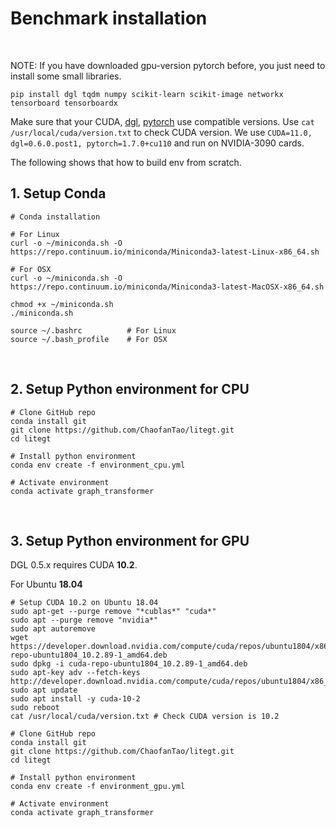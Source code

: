 # Benchmark installation



<br>

NOTE: If you have downloaded gpu-version pytorch before, you just need to install some small libraries.
```
pip install dgl tqdm numpy scikit-learn scikit-image networkx tensorboard tensorboardx
```
Make sure that your CUDA, [dgl](https://www.dgl.ai/pages/start.html), [pytorch](https://pytorch.org/) use compatible versions. Use ```cat /usr/local/cuda/version.txt``` to check CUDA version. We use ```CUDA=11.0, dgl=0.6.0.post1, pytorch=1.7.0+cu110``` and run on NVIDIA-3090 cards.


The following shows that how to build env from scratch.
## 1. Setup Conda

```
# Conda installation

# For Linux
curl -o ~/miniconda.sh -O https://repo.continuum.io/miniconda/Miniconda3-latest-Linux-x86_64.sh

# For OSX
curl -o ~/miniconda.sh -O https://repo.continuum.io/miniconda/Miniconda3-latest-MacOSX-x86_64.sh

chmod +x ~/miniconda.sh    
./miniconda.sh  

source ~/.bashrc          # For Linux
source ~/.bash_profile    # For OSX
```


<br>

## 2. Setup Python environment for CPU

```
# Clone GitHub repo
conda install git
git clone https://github.com/ChaofanTao/litegt.git
cd litegt

# Install python environment
conda env create -f environment_cpu.yml   

# Activate environment
conda activate graph_transformer
```


<br>

## 3. Setup Python environment for GPU

DGL 0.5.x requires CUDA **10.2**.

For Ubuntu **18.04**

```
# Setup CUDA 10.2 on Ubuntu 18.04
sudo apt-get --purge remove "*cublas*" "cuda*"
sudo apt --purge remove "nvidia*"
sudo apt autoremove
wget https://developer.download.nvidia.com/compute/cuda/repos/ubuntu1804/x86_64/cuda-repo-ubuntu1804_10.2.89-1_amd64.deb
sudo dpkg -i cuda-repo-ubuntu1804_10.2.89-1_amd64.deb
sudo apt-key adv --fetch-keys http://developer.download.nvidia.com/compute/cuda/repos/ubuntu1804/x86_64/7fa2af80.pub
sudo apt update
sudo apt install -y cuda-10-2
sudo reboot
cat /usr/local/cuda/version.txt # Check CUDA version is 10.2

# Clone GitHub repo
conda install git
git clone https://github.com/ChaofanTao/litegt.git
cd litegt

# Install python environment
conda env create -f environment_gpu.yml 

# Activate environment
conda activate graph_transformer
```






<br><br><br>
